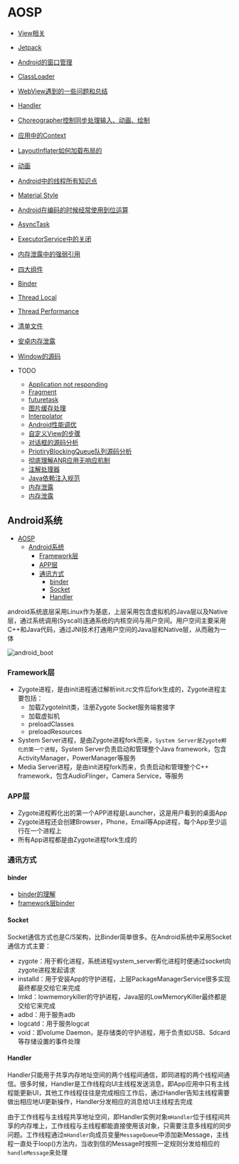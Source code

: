 # AOSP

- [View相关](view/README.md)
- [Jetpack](jetpack/README.md)
- [Android的窗口管理](manager/README.md)
- [ClassLoader](classloader.md)
- [WebView遇到的一些问题和总结](webView.md)
- [Handler](handler.md)
- [Choreographer控制同步处理输入、动画、绘制](choreographer.md)
- [应用中的Context](context.md)
- [LayoutInflater如何加载布局的](layoutinflater.md)
- [动画](animation.md)
- [Android中的线程所有知识点](android_thread.md)
- [Material Style](color_resource.md)
- [Android在编码的时候经常使用到位运算](androidbit.md)
- [AsyncTask](asynctask.md)
- [ExecutorService中的关闭](executorservice.md)
- [内存泄露中的强弱引用](memory.md)
- [四大组件](component/README.md)
- [Binder](binder.md)
- [Thread Local](threadlocal.md)
- [Thread Performance](thread_performance.md)
- [清单文件](manifest.md)
- [安卓内存泄露](memoryleak.md)
- [Window的源码](window.md)

- TODO
  - [Application not responding](applicationnotresponding.md)
  - [Fragment](fragment.md)
  - [futuretask](futuretask.md)
  - [图片缓存处理](image.md)
  - [Interpolator](Interpolator.md)
  - [Android性能调优](performance.md)
  - [自定义View的步骤](customView.md)
  - [对话框的源码分析](dialog.md)
  - [PriotiryBlockingQueue队列源码分析](priotiryblockingqueue.md)
  - [彻底理解ANR应用无响应机制](彻底理解安卓应用无响应机制.md)
  - [注解处理器](annotationprocessingtools.md)
  - [Java依赖注入规范](JSR330.md)
  - [内存泄露](memoryleak.md)
  - [内存泄露](memoryleak.md)

## Android系统

<!-- TOC -->

- [AOSP](#aosp)
  - [Android系统](#android%E7%B3%BB%E7%BB%9F)
    - [Framework层](#framework%E5%B1%82)
    - [APP层](#app%E5%B1%82)
    - [通讯方式](#%E9%80%9A%E8%AE%AF%E6%96%B9%E5%BC%8F)
      - [binder](#binder)
      - [Socket](#socket)
      - [Handler](#handler)

<!-- /TOC -->

android系统底层采用Linux作为基底，上层采用包含虚拟机的Java层以及Native层，通过系统调用(Syscall)连通系统的内核空间与用户空间。用户空间主要采用C++和Java代码，通过JNI技术打通用户空间的Java层和Native层，从而融为一体

![android_boot](/img/android-boot.jpg)

### Framework层

- Zygote进程，是由init进程通过解析init.rc文件后fork生成的，Zygote进程主要包括：
  - 加载ZygoteInit类，注册Zygote Socket服务端套接字
  - 加载虚拟机
  - preloadClasses
  - preloadResources
- System Server进程，是由Zygote进程fork而来，`System Server是Zygote孵化的第一个进程`，System Server负责启动和管理整个Java framework，包含ActivityManager，PowerManager等服务
- Media Server进程，是由init进程fork而来，负责启动和管理整个C++ framework，包含AudioFlinger，Camera Service，等服务

### APP层

- Zygote进程孵化出的第一个APP进程是Launcher，这是用户看到的桌面App
- Zygote进程还会创建Browser，Phone，Email等App进程，每个App至少运行在一个进程上
- 所有App进程都是由Zygote进程fork生成的

### 通讯方式

#### binder

- [binder的理解](binder.md)
- [framework层binder](framework层binder.md)

#### Socket

Socket通信方式也是C/S架构，比Binder简单很多。在Android系统中采用Socket通信方式主要：

- zygote：用于孵化进程，系统进程system_server孵化进程时便通过socket向zygote进程发起请求
- installd：用于安装App的守护进程，上层PackageManagerService很多实现最终都是交给它来完成
- lmkd：lowmemorykiller的守护进程，Java层的LowMemoryKiller最终都是交给它来完成
- adbd：用于服务adb
- logcatd：用于服务logcat
- void：即volume Daemon，是存储类的守护进程，用于负责如USB、Sdcard等存储设置的事件处理

#### Handler

Handler只能用于共享内存地址空间的两个线程间通信，即同进程的两个线程间通信。很多时候，Handler是工作线程向UI主线程发送消息，即App应用中只有主线程能更新UI，其他工作线程往往是完成相应工作后，通过Handler告知主线程需要做出相应地UI更新操作，Handler分发相应的消息给UI主线程去完成

由于工作线程与主线程共享地址空间，即Handler实例对象`mHandler`位于线程间共享的内存堆上，工作线程与主线程都能直接使用该对象，只需要注意多线程的同步问题。工作线程通过`mHandler`向成员变量`MessageQueue`中添加新Message，主线程一直处于loop()方法内，当收到信的Message时按照一定规则分发给相应的`handleMessage`来处理

